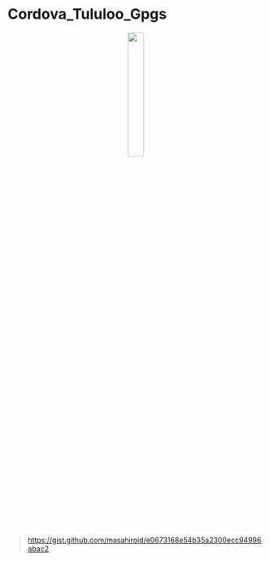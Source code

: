 # Cordova_Tululoo_Gpgs

<center><img border="0" width="25%" height="25%" alt="" src="https://kanamesolutions.com/github_img/Screenshot_20210306-135906.png"></center>

> https://gist.github.com/masahiroid/e0673168e54b35a2300ecc94996abac2
